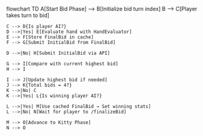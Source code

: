 flowchart TD
    A[Start Bid Phase] --> B[Initialize bid turn index]
    B --> C[Player takes turn to bid]

    C --> D{Is player AI?}
    D -->|Yes| E[Evaluate hand with HandEvaluator]
    E --> F[Store FinalBid in cache]
    F --> G[Submit InitialBid from FinalBid]

    D -->|No| H[Submit InitialBid via API]

    G --> I[Compare with current highest bid]
    H --> I

    I --> J[Update highest bid if needed]
    J --> K{Total bids = 4?}
    K -->|No| C
    K -->|Yes| L{Is winning player AI?}

    L -->|Yes| M[Use cached FinalBid → Set winning stats]
    L -->|No| N[Wait for player to /finalizeBid]

    M --> O[Advance to Kitty Phase]
    N --> O
